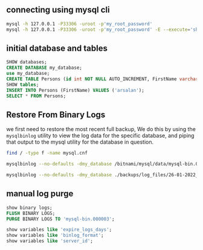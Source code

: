 ## connecting using mysql cli
```sh
mysql -h 127.0.0.1 -P33306 -uroot -p'my_root_password'
mysql -h 127.0.0.1 -P33306 -uroot -p'my_root_password' -E --execute='show binary logs;' mysql
```

## initial database and tables
```sql
SHOW databases;
CREATE DATABASE my_database;
use my_database;
CREATE TABLE Persons (id int NOT NULL AUTO_INCREMENT, FirstName varchar(255), PRIMARY KEY (id));
SHOW tables;
INSERT INTO Persons (FirstName) VALUES ('arsalan');
SELECT * FROM Persons;
```

## Restore From Binary Logs
we first need to restore the most recent full backup,
We do this by using the `mysqlbinlog` utility to view the log data for the specific database,
and piping that output to the mysql utility for the database in question.
```sh
find / -type f -name mysql.cnf

mysqlbinlog --no-defaults -dmy_database /bitnami/mysql/data/mysql-bin.000002

mysqlbinlog --no-defaults -dmy_database ./backups/log_files/26-01-2022_14-44-46.mysql-bin | mysql -uroot -p my_database
```

## manual log purge
```sql
show binary logs;
FLUSH BINARY LOGS;
PURGE BINARY LOGS TO 'mysql-bin.000003';

show variables like 'expire_logs_days';
show variables like 'binlog_format';
show variables like 'server_id';
```
